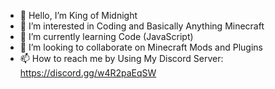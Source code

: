 - 👋 Hello, I’m King of Midnight
- 👀 I’m interested in Coding and Basically Anything Minecraft
- 🌱 I’m currently learning Code (JavaScript) 
- 💞️ I’m looking to collaborate on Minecraft Mods and Plugins
- 📫 How to reach me by Using My Discord Server: https://discord.gg/w4R2paEqSW
